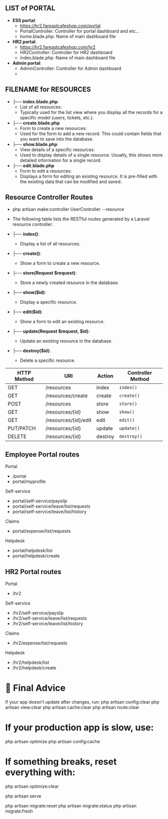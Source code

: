 ## LIST of PORTAL
- **ESS portal**:
  - https://hr2.fareastcafeshop.com/portal
  - PortalController: Controller for portal dashboard and etc...
  - home.blade.php: Name of main dashboard file
- **HR2 portal**:
  - https://hr2.fareastcafeshop.com/hr2
  - HR2Controller: Controller for HR2 dashboard
  - index.blade.php: Name of main dashboard file
- **Admin portal**:
  - AdminController: Controller for Admin dashboard
  -

## FILENAME for RESOURCES
- **├── index.blade.php**
  -  List of all resources: 
    - Typically used for the list view where you display all the records for a specific model (users, tickets, etc.).
- **├── create.blade.php**
  -  Form to create a new resources: 
    - Used for the form to add a new record. This could contain fields that you want to save into the database.
- **├── show.blade.php**
  -  View details of a specific resources: 
    - Used to display details of a single resource. Usually, this shows more detailed information for a single record.
- **├── edit.blade.php**
  -  Form to edit a resources: 
    - Displays a form for editing an existing resource. It is pre-filled with the existing data that can be modified and saved.

## Resource Controller Routes
- php artisan make:controller UserController --resource
- The following table lists the RESTful routes generated by a Laravel resource controller:

- **├── index()**:
  - Display a list of all resources.
- **├── create()**:
  - Show a form to create a new resource.
- **├── store(Request $request)**:
  - Store a newly created resource in the database.
- **├── show($id)**:
  - Display a specific resource.
- **├── edit($id)**:
  - Show a form to edit an existing resource.
- **├── update(Request $request, $id)**:
  - Update an existing resource in the database.
- **├── destroy($id)**:
  - Delete a specific resource.

| HTTP Method | URI                 | Action  | Controller Method  |
|-------------|---------------------|---------|--------------------|
| GET         | /resources          | index   | `index()`          |
| GET         | /resources/create   | create  | `create()`         |
| POST        | /resources          | store   | `store()`          |
| GET         | /resources/{id}     | show    | `show()`           |
| GET         | /resources/{id}/edit| edit    | `edit()`           |
| PUT/PATCH   | /resources/{id}     | update  | `update()`         |
| DELETE      | /resources/{id}     | destroy | `destroy()`        |

## Employee Portal routes
Portal
- /portal
- portal/myprofile

Self-service

- portal/self-service/payslip
- portal/self-service/leave/list/requests
- portal/self-service/leave/list/history


Claims

- portal/expense/list/requests

Helpdesk

- portal/helpdesk/list
- portal/helpdesk/create


## HR2 Portal routes
Portal
- /hr2

Self-service

- /hr2/self-service/payslip
- /hr2/self-service/leave/list/requests
- /hr2/self-service/leave/list/history


Claims

- /hr2/expense/list/requests

Helpdesk

- /hr2/helpdesk/list
- /hr2/helpdesk/create


# 🚀 Final Advice
If your app doesn’t update after changes, run:
php artisan config:clear
php artisan view:clear
php artisan cache:clear
php artisan route:clear


# If your production app is slow, use:
php artisan optimize
php artisan config:cache


# If something breaks, reset everything with:
php artisan optimize:clear


php artisan serve



php artisan migrate:reset
php artisan migrate:status
php artisan migrate:fresh
